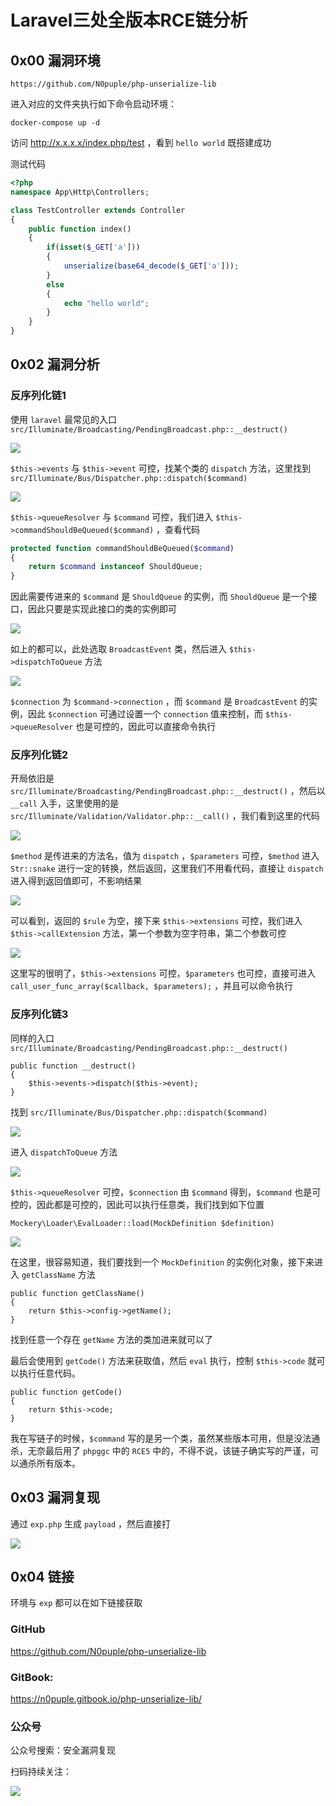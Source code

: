 # Laravel三处全版本RCE链分析

## 0x00 漏洞环境

```
https://github.com/N0puple/php-unserialize-lib
```

进入对应的文件夹执行如下命令启动环境：

```
docker-compose up -d
```

访问 http://x.x.x.x/index.php/test ，看到 `hello world` 既搭建成功

测试代码

```php
<?php
namespace App\Http\Controllers;

class TestController extends Controller
{
	public function index()
	{
		if(isset($_GET['a']))
		{
			unserialize(base64_decode($_GET['a']));
		}
		else
		{
			echo "hello world";
		}
	}
}
```

## 0x02 漏洞分析

### 反序列化链1

使用 `laravel` 最常见的入口 `src/Illuminate/Broadcasting/PendingBroadcast.php::__destruct()` 

![](https://gitee.com/N0puple/picgo/raw/master/img/20220904144627.png)

`$this->events` 与 `$this->event` 可控，找某个类的 `dispatch` 方法，这里找到 `src/Illuminate/Bus/Dispatcher.php::dispatch($command)` 

![](https://gitee.com/N0puple/picgo/raw/master/img/20220905205855.png)

`$this->queueResolver` 与 `$command` 可控，我们进入 `$this->commandShouldBeQueued($command)` ，查看代码

```php
protected function commandShouldBeQueued($command)
{
    return $command instanceof ShouldQueue;
}
```

因此需要传进来的 `$command` 是 `ShouldQueue` 的实例，而 `ShouldQueue` 是一个接口，因此只要是实现此接口的类的实例即可

 ![](https://gitee.com/N0puple/picgo/raw/master/img/20220905211326.png)

如上的都可以，此处选取 `BroadcastEvent`  类，然后进入 `$this->dispatchToQueue` 方法

![](https://gitee.com/N0puple/picgo/raw/master/img/20220905224039.png)

`$connection` 为 `$command->connection` ，而 `$command` 是 `BroadcastEvent` 的实例，因此 `$connection` 可通过设置一个 `connection` 值来控制，而 `$this->queueResolver` 也是可控的，因此可以直接命令执行

### 反序列化链2

开局依旧是 `src/Illuminate/Broadcasting/PendingBroadcast.php::__destruct()` ，然后以 `__call` 入手，这里使用的是 `src/Illuminate/Validation/Validator.php::__call()` ，我们看到这里的代码

![](https://gitee.com/N0puple/picgo/raw/master/img/20220905194557.png)

`$method` 是传进来的方法名，值为 `dispatch` ，`$parameters` 可控，`$method` 进入 `Str::snake` 进行一定的转换，然后返回，这里我们不用看代码，直接让 `dispatch` 进入得到返回值即可，不影响结果

![](https://gitee.com/N0puple/picgo/raw/master/img/20220905195259.png)

可以看到，返回的 `$rule` 为空，接下来 `$this->extensions` 可控，我们进入 `$this->callExtension` 方法，第一个参数为空字符串，第二个参数可控

![](https://gitee.com/N0puple/picgo/raw/master/img/20220905195450.png)

这里写的很明了，`$this->extensions` 可控，`$parameters` 也可控，直接可进入 `call_user_func_array($callback, $parameters);` ，并且可以命令执行

### 反序列化链3

同样的入口  `src/Illuminate/Broadcasting/PendingBroadcast.php::__destruct()`

```
public function __destruct()
{
    $this->events->dispatch($this->event);
}
```

找到 `src/Illuminate/Bus/Dispatcher.php::dispatch($command)` 

![](https://gitee.com/N0puple/picgo/raw/master/img/20220905205855.png)

进入 `dispatchToQueue` 方法

![](https://gitee.com/N0puple/picgo/raw/master/img/20220905224039.png)

`$this->queueResolver` 可控，`$connection` 由 `$command` 得到，`$command` 也是可控的，因此都是可控的，因此可以执行任意类，我们找到如下位置

`Mockery\Loader\EvalLoader::load(MockDefinition $definition)` 

![](https://gitee.com/N0puple/picgo/raw/master/img/20220919143348.png)

在这里，很容易知道，我们要找到一个 `MockDefinition` 的实例化对象，接下来进入 `getClassName` 方法

```
public function getClassName()
{
    return $this->config->getName();
}
```

找到任意一个存在 `getName` 方法的类加进来就可以了

最后会使用到 `getCode()` 方法来获取值，然后 `eval` 执行，控制 `$this->code` 就可以执行任意代码。

```
public function getCode()
{
    return $this->code;
}
```

我在写链子的时候，`$command` 写的是另一个类，虽然某些版本可用，但是没法通杀，无奈最后用了 `phpggc` 中的 `RCE5` 中的，不得不说，该链子确实写的严谨，可以通杀所有版本。

## 0x03 漏洞复现

通过 `exp.php` 生成 `payload` ，然后直接打

![](https://gitee.com/N0puple/picgo/raw/master/img/20220904151025.png)



## 0x04 链接

环境与 `exp` 都可以在如下链接获取

### GitHub

https://github.com/N0puple/php-unserialize-lib

### GitBook:

https://n0puple.gitbook.io/php-unserialize-lib/

### 公众号

公众号搜索：安全漏洞复现

扫码持续关注：

![](https://gitee.com/N0puple/picgo/raw/master/img/qrcode_for_gh_a41358b842dd_430.jpg)

